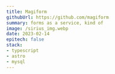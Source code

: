 ```yaml
---
title: Magiform
githubUrl: https://github.com/magiform
summary: forms as a service, kind of
image: /sirius_img.webp
date: 2023-02-14
epitech: false
stack:
- typescript
- astro
- mysql
---
```



